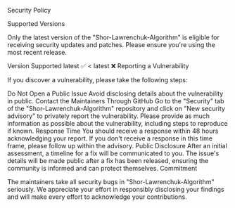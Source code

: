 Security Policy

Supported Versions

Only the latest version of the "Shor-Lawrenchuk-Algorithm" is eligible for receiving security updates and patches. Please ensure you're using the most recent release.

Version	Supported
latest	:white_check_mark:
< latest	:x:
Reporting a Vulnerability

If you discover a vulnerability, please take the following steps:

Do Not Open a Public Issue
Avoid disclosing details about the vulnerability in public.
Contact the Maintainers Through GitHub
Go to the "Security" tab of the "Shor-Lawrenchuk-Algorithm" repository and click on "New security advisory" to privately report the vulnerability. Please provide as much information as possible about the vulnerability, including steps to reproduce if known.
Response Time
You should receive a response within 48 hours acknowledging your report. If you don't receive a response in this time frame, please follow up within the advisory.
Public Disclosure
After an initial assessment, a timeline for a fix will be communicated to you. The issue's details will be made public after a fix has been released, ensuring the community is informed and can protect themselves.
Commitment

The maintainers take all security bugs in "Shor-Lawrenchuk-Algorithm" seriously. We appreciate your effort in responsibly disclosing your findings and will make every effort to acknowledge your contributions.
